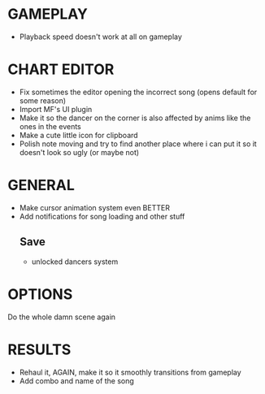 # GAMEPLAY
- Playback speed doesn't work at all on gameplay

# CHART EDITOR
- Fix sometimes the editor opening the incorrect song (opens default for some reason)
- Import MF's UI plugin
- Make it so the dancer on the corner is also affected by anims like the ones in the events 
- Make a cute little icon for clipboard
- Polish note moving and try to find another place where i can put it so it doesn't look so ugly (or maybe not)

# GENERAL
- Make cursor animation system even BETTER
- Add notifications for song loading and other stuff
    ## Save
    - unlocked dancers system
    
# OPTIONS
Do the whole damn scene again

# RESULTS
- Rehaul it, AGAIN, make it so it smoothly transitions from gameplay
- Add combo and name of the song